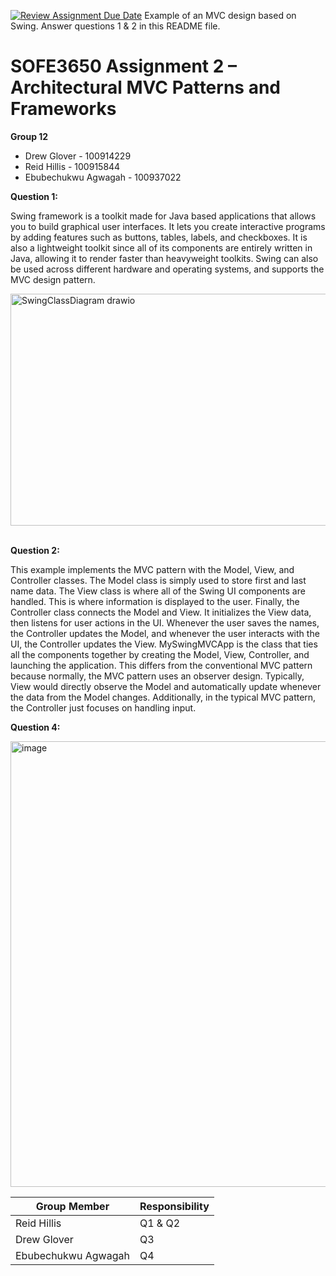 [![Review Assignment Due Date](https://classroom.github.com/assets/deadline-readme-button-22041afd0340ce965d47ae6ef1cefeee28c7c493a6346c4f15d667ab976d596c.svg)](https://classroom.github.com/a/57HVEcop)
Example of an MVC design based on Swing. Answer questions 1 & 2 in this README file.

# SOFE3650 Assignment 2 – Architectural MVC Patterns and Frameworks
**Group 12**
+ Drew Glover - 100914229
+ Reid Hillis - 100915844
+ Ebubechukwu Agwagah - 100937022

**Question 1:**

Swing framework is a toolkit made for Java based applications that allows you to build graphical user interfaces. It lets you create interactive programs by adding features such as buttons, tables, labels, and checkboxes. It is also a lightweight toolkit since all of its components are entirely written in Java, allowing it to render faster than heavyweight toolkits. Swing can also be used across different hardware and operating systems, and supports the MVC design pattern.

<img width="806" height="371" alt="SwingClassDiagram drawio" src="https://github.com/user-attachments/assets/f837d5f4-5c88-406f-8f28-0277e36ae16a" />

<br>**Question 2:**

This example implements the MVC pattern with the Model, View, and Controller classes. The Model class is simply used to store first and last name data. The View class is where all of the Swing UI components are handled. This is where information is displayed to the user. Finally, the Controller class connects the Model and View. It initializes the View data, then listens for user actions in the UI. Whenever the user saves the names, the Controller updates the Model, and whenever the user interacts with the UI, the Controller updates the View. MySwingMVCApp is the class that ties all the components together by creating the Model, View, Controller, and launching the application. This differs from the conventional MVC pattern because normally, the MVC pattern uses an observer design. Typically, View would directly observe the Model and automatically update whenever the data from the Model changes. Additionally, in the typical MVC pattern, the Controller just focuses on handling input.

**Question 4:**

<img width="1405" height="713" alt="image" src="https://github.com/user-attachments/assets/f4c973ff-1f89-4c3d-8ee5-6513aa950ecc" /> <br>


| Group Member  | Responsibility |
| ------------- | ------------- |
| Reid Hillis   | Q1 & Q2  |
| Drew Glover   | Q3  |
| Ebubechukwu Agwagah  | Q4  |
